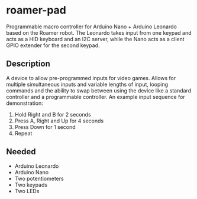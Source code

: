 # roamer-pad
Programmable macro controller for Arduino Nano + Arduino Leonardo based on the Roamer robot. The Leonardo takes input from one keypad and acts as a HID keyboard and an I2C server, while the Nano acts as a client GPIO extender for the second keypad.

## Description
A device to allow pre-programmed inputs for video games. Allows for multiple simultaneous inputs and variable lengths of input, looping commands and the ability to swap between using the device like a standard controller and a programmable controller. An example input sequence for demonstration:

1) Hold Right and B for 2 seconds
2) Press A, Right and Up for 4 seconds
3) Press Down for 1 second
4) Repeat

## Needed 
* Arduino Leonardo
* Arduino Nano
* Two potentiometers 
* Two keypads
* Two LEDs


